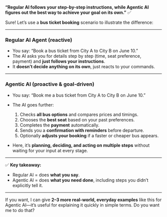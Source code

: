 

**“Regular AI follows your step-by-step instructions, while Agentic AI figures out the best way to achieve your goal on its own.”** ✅

Sure! Let’s use a **bus ticket booking** scenario to illustrate the difference:

---

### **Regular AI Agent (reactive)**

* You say: “Book a bus ticket from City A to City B on June 10.”
* The AI asks you for details step by step (time, seat preference, payment) and **just follows your instructions**.
* It **doesn’t decide anything on its own**, just reacts to your commands.

---

### **Agentic AI (proactive & goal-driven)**

* You say: “Book me a bus ticket from City A to City B on June 10.”

* The AI goes further:

  1. Checks **all bus options** and compares prices and timings.
  2. Chooses the **best seat** based on your past preferences.
  3. Completes the **payment** automatically.
  4. Sends you a **confirmation with reminders** before departure.
  5. Optionally **adjusts your booking** if a faster or cheaper bus appears.

* Here, it’s **planning, deciding, and acting on multiple steps** without waiting for your input at every stage.

---

✅ **Key takeaway:**

* Regular AI = does **what you say**.
* Agentic AI = does **what you need done**, including steps you didn’t explicitly tell it.

---

If you want, I can give **2–3 more real-world, everyday examples** like this for Agentic AI—it’s useful for explaining it quickly in simple terms. Do you want me to do that?

